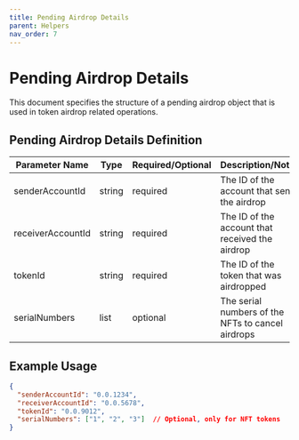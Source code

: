 ```yaml
---
title: Pending Airdrop Details
parent: Helpers
nav_order: 7
---
```

# Pending Airdrop Details

This document specifies the structure of a pending airdrop object that is used in token airdrop related operations.

## Pending Airdrop Details Definition

| Parameter Name      | Type         | Required/Optional | Description/Notes                                    |
|---------------------|--------------|-------------------|------------------------------------------------------|
| senderAccountId     | string       | required          | The ID of the account that sent the airdrop          |
| receiverAccountId   | string       | required          | The ID of the account that received the airdrop      |
| tokenId            | string       | required          | The ID of the token that was airdropped              |
| serialNumbers      | list<string> | optional          | The serial numbers of the NFTs to cancel airdrops    |

## Example Usage

```json
{
  "senderAccountId": "0.0.1234",
  "receiverAccountId": "0.0.5678",
  "tokenId": "0.0.9012",
  "serialNumbers": ["1", "2", "3"]  // Optional, only for NFT tokens
}
``` 